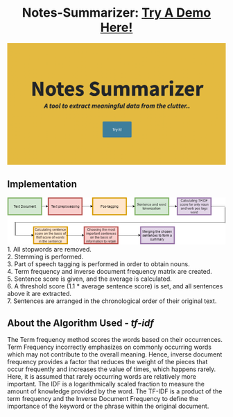 <div  align="center">
<h1>Notes-Summarizer: <a href="https://notes-summarizer.herokuapp.com/"> Try A Demo Here!</a></h1>

</div>
<div  align="center">
<a href="https://notes-summarizer.herokuapp.com/"><img src="images/main.png"></a>
</div>

<div  align="left">
  <h2>Implementation</h2>
  <div  align="center">
<img src="images/imp.png">
</div>
  1. All stopwords are removed.<br /> 
  2. Stemming is performed.<br />
  3. Part of speech tagging is performed in order to obtain nouns.<br />
  4. Term frequency and  inverse document frequency matrix are created.<br />
  5. Sentence score is given, and the average is calculated.<br />
  6. A threshold score (1.1 * average sentence score) is set, and all sentences above it are extracted.<br />
  7. Sentences are arranged in the chronological order of their original text.<br />
</div>


<div  align="left">
  <h2>About the Algorithm Used - <i>tf-idf</i></h2>
  The Term frequency method scores the words based on their occurrences. Term Frequency incorrectly emphasizes on commonly occurring words which may not contribute to the overall meaning. Hence, inverse document frequency provides a factor that reduces the weight of the pieces that occur frequently and increases the value of times, which happens rarely. Here, it is assumed that rarely occurring words are relatively more important. The IDF is a logarithmically scaled fraction to measure the amount of knowledge provided by the word. The TF-IDF is a product of the term frequency and the Inverse Document Frequency to define the importance of the keyword or the phrase within the original document. 
</div>
